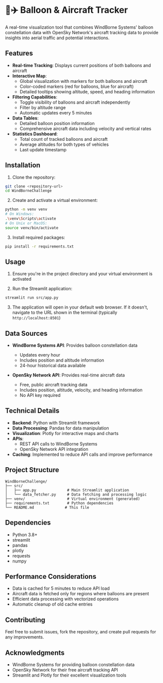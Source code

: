 # 🎈✈️ Balloon & Aircraft Tracker

A real-time visualization tool that combines WindBorne Systems' balloon constellation data with OpenSky Network's aircraft tracking data to provide insights into aerial traffic and potential interactions.

## Features

- **Real-time Tracking**: Displays current positions of both balloons and aircraft
- **Interactive Map**: 
  - Global visualization with markers for both balloons and aircraft
  - Color-coded markers (red for balloons, blue for aircraft)
  - Detailed tooltips showing altitude, speed, and heading information
- **Filtering Capabilities**:
  - Toggle visibility of balloons and aircraft independently
  - Filter by altitude range
  - Automatic updates every 5 minutes
- **Data Tables**:
  - Detailed balloon position information
  - Comprehensive aircraft data including velocity and vertical rates
- **Statistics Dashboard**:
  - Total count of tracked balloons and aircraft
  - Average altitudes for both types of vehicles
  - Last update timestamp

## Installation

1. Clone the repository:
```bash
git clone <repository-url>
cd WindBorneChallenge
```

2. Create and activate a virtual environment:
```bash
python -m venv venv
# On Windows:
.\venv\Scripts\activate
# On Unix or MacOS:
source venv/bin/activate
```

3. Install required packages:
```bash
pip install -r requirements.txt
```

## Usage

1. Ensure you're in the project directory and your virtual environment is activated

2. Run the Streamlit application:
```bash
streamlit run src/app.py
```

3. The application will open in your default web browser. If it doesn't, navigate to the URL shown in the terminal (typically `http://localhost:8501`)

## Data Sources

- **WindBorne Systems API**: Provides balloon constellation data
  - Updates every hour
  - Includes position and altitude information
  - 24-hour historical data available

- **OpenSky Network API**: Provides real-time aircraft data
  - Free, public aircraft tracking data
  - Includes position, altitude, velocity, and heading information
  - No API key required

## Technical Details

- **Backend**: Python with Streamlit framework
- **Data Processing**: Pandas for data manipulation
- **Visualization**: Plotly for interactive maps and charts
- **APIs**: 
  - REST API calls to WindBorne Systems
  - OpenSky Network API integration
- **Caching**: Implemented to reduce API calls and improve performance

## Project Structure

```
WindBorneChallenge/
├── src/
│   ├── app.py              # Main Streamlit application
│   └── data_fetcher.py     # Data fetching and processing logic
├── venv/                   # Virtual environment (generated)
├── requirements.txt        # Python dependencies
└── README.md              # This file
```

## Dependencies

- Python 3.8+
- streamlit
- pandas
- plotly
- requests
- numpy

## Performance Considerations

- Data is cached for 5 minutes to reduce API load
- Aircraft data is fetched only for regions where balloons are present
- Efficient data processing with vectorized operations
- Automatic cleanup of old cache entries

## Contributing

Feel free to submit issues, fork the repository, and create pull requests for any improvements.


## Acknowledgments

- WindBorne Systems for providing balloon constellation data
- OpenSky Network for their free aircraft tracking API
- Streamlit and Plotly for their excellent visualization tools
